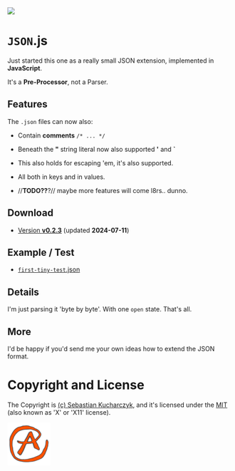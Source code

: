 <img src="https://kekse.biz/github.php?draw&override=github:json.js" />

# **`JSON`.js**
Just started this one as a really small JSON extension, implemented in **JavaScript**.

It's a **Pre-Processor**, not a Parser.

## Features
The `.json` files can now also:

* Contain **comments** `/* ... */`

* Beneath the **"** string literal now also supported **'** and **\`**
* This also holds for escaping 'em, it's also supported.
* All both in keys and in values.

* //**TODO??**?// maybe more features will come l8rs.. dunno.

## Download
* [Version **v0.2.3**](js/json.js) (updated **2024-07-11**)

## Example / Test
* [`first-tiny-test`.json](json/first-tiny-test.json)

## Details
I'm just parsing it 'byte by byte'. With one `open` state. That's all.

## More
I'd be happy if you'd send me your own ideas how to extend the JSON format.

# Copyright and License
The Copyright is [(c) Sebastian Kucharczyk](./COPYRIGHT.txt),
and it's licensed under the [MIT](./LICENSE.txt) (also known as 'X' or 'X11' license).

![kekse.biz](favicon.png)

